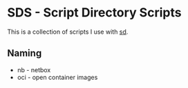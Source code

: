 # SDS - Script Directory Scripts
This is a collection of scripts I use with [sd](https://github.com/ianthehenry/sd).

## Naming

- nb - netbox
- oci - open container images 
